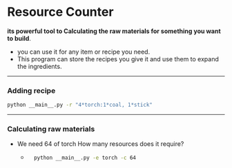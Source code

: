 # Resource Counter

**its powerful tool to Calculating the raw materials for something you want to build**.

- you can use it for any item or recipe you need.
- This program can store the recipes you give it and use them to expand the ingredients.

<hr>

<h3>Adding recipe</h3>

```bash
python __main__.py -r "4*torch:1*coal, 1*stick"
```

<hr>

<h3>Calculating raw materials</h3>

- We need 64 of torch How many resources does it require?
    - ```bash
        python __main__.py -e torch -c 64
      ```
